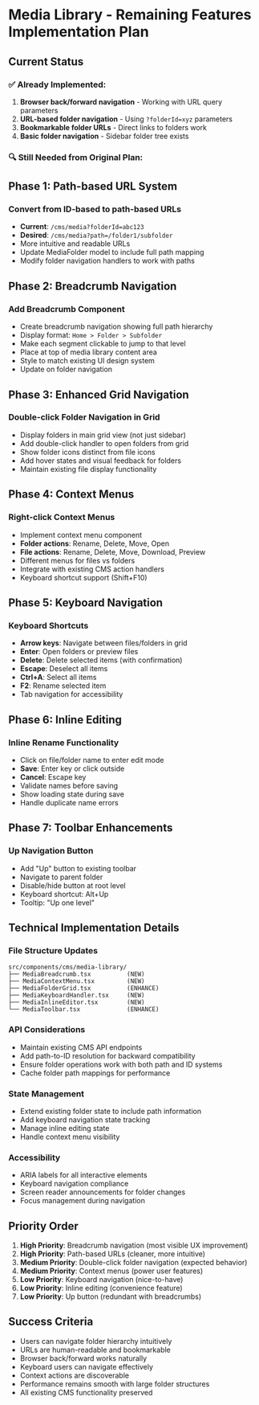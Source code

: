 # Media Library - Remaining Features Implementation Plan

## Current Status

### ✅ Already Implemented:
1. **Browser back/forward navigation** - Working with URL query parameters
2. **URL-based folder navigation** - Using `?folderId=xyz` parameters
3. **Bookmarkable folder URLs** - Direct links to folders work
4. **Basic folder navigation** - Sidebar folder tree exists

### 🔍 Still Needed from Original Plan:

## Phase 1: Path-based URL System

### Convert from ID-based to path-based URLs
- **Current**: `/cms/media?folderId=abc123`
- **Desired**: `/cms/media?path=/folder1/subfolder`
- More intuitive and readable URLs
- Update MediaFolder model to include full path mapping
- Modify folder navigation handlers to work with paths

## Phase 2: Breadcrumb Navigation

### Add Breadcrumb Component
- Create breadcrumb navigation showing full path hierarchy
- Display format: `Home > Folder > Subfolder`
- Make each segment clickable to jump to that level
- Place at top of media library content area
- Style to match existing UI design system
- Update on folder navigation

## Phase 3: Enhanced Grid Navigation

### Double-click Folder Navigation in Grid
- Display folders in main grid view (not just sidebar)
- Add double-click handler to open folders from grid
- Show folder icons distinct from file icons
- Add hover states and visual feedback for folders
- Maintain existing file display functionality

## Phase 4: Context Menus

### Right-click Context Menus
- Implement context menu component
- **Folder actions**: Rename, Delete, Move, Open
- **File actions**: Rename, Delete, Move, Download, Preview
- Different menus for files vs folders
- Integrate with existing CMS action handlers
- Keyboard shortcut support (Shift+F10)

## Phase 5: Keyboard Navigation

### Keyboard Shortcuts
- **Arrow keys**: Navigate between files/folders in grid
- **Enter**: Open folders or preview files
- **Delete**: Delete selected items (with confirmation)
- **Escape**: Deselect all items
- **Ctrl+A**: Select all items
- **F2**: Rename selected item
- Tab navigation for accessibility

## Phase 6: Inline Editing

### Inline Rename Functionality
- Click on file/folder name to enter edit mode
- **Save**: Enter key or click outside
- **Cancel**: Escape key
- Validate names before saving
- Show loading state during save
- Handle duplicate name errors

## Phase 7: Toolbar Enhancements

### Up Navigation Button
- Add "Up" button to existing toolbar
- Navigate to parent folder
- Disable/hide button at root level
- Keyboard shortcut: Alt+Up
- Tooltip: "Up one level"

## Technical Implementation Details

### File Structure Updates
```
src/components/cms/media-library/
├── MediaBreadcrumb.tsx          (NEW)
├── MediaContextMenu.tsx         (NEW) 
├── MediaFolderGrid.tsx          (ENHANCE)
├── MediaKeyboardHandler.tsx     (NEW)
├── MediaInlineEditor.tsx        (NEW)
└── MediaToolbar.tsx             (ENHANCE)
```

### API Considerations
- Maintain existing CMS API endpoints
- Add path-to-ID resolution for backward compatibility
- Ensure folder operations work with both path and ID systems
- Cache folder path mappings for performance

### State Management
- Extend existing folder state to include path information
- Add keyboard navigation state tracking
- Manage inline editing state
- Handle context menu visibility

### Accessibility
- ARIA labels for all interactive elements
- Keyboard navigation compliance
- Screen reader announcements for folder changes
- Focus management during navigation

## Priority Order

1. **High Priority**: Breadcrumb navigation (most visible UX improvement)
2. **High Priority**: Path-based URLs (cleaner, more intuitive)
3. **Medium Priority**: Double-click folder navigation (expected behavior)
4. **Medium Priority**: Context menus (power user features)
5. **Low Priority**: Keyboard navigation (nice-to-have)
6. **Low Priority**: Inline editing (convenience feature)
7. **Low Priority**: Up button (redundant with breadcrumbs)

## Success Criteria

- Users can navigate folder hierarchy intuitively
- URLs are human-readable and bookmarkable
- Browser back/forward works naturally
- Keyboard users can navigate effectively
- Context actions are discoverable
- Performance remains smooth with large folder structures
- All existing CMS functionality preserved